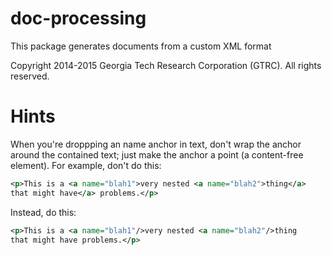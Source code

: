 doc-processing
=====

This package generates documents from a custom XML format

Copyright 2014-2015 Georgia Tech Research Corporation (GTRC). All rights
reserved.

# Hints

When you're droppping an name anchor in text, don't wrap the anchor around the
contained text; just make the anchor a point (a content-free element). For
example, don't do this:

```xml
<p>This is a <a name="blah1">very nested <a name="blah2">thing</a>
that might have</a> problems.</p>
```

Instead, do this:

```xml
<p>This is a <a name="blah1"/>very nested <a name="blah2"/>thing
that might have problems.</p>
```




